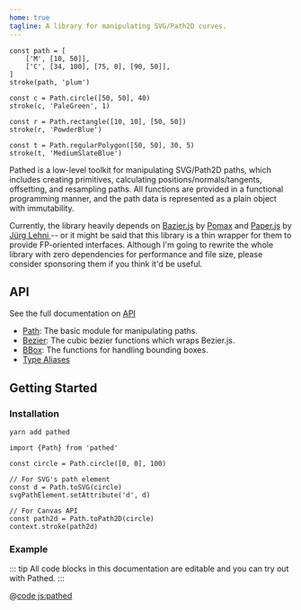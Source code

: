 ```yaml
---
home: true
tagline: A library for manipulating SVG/Path2D curves.
---
```


```js:pathed
const path = [
	['M', [10, 50]],
	['C', [34, 100], [75, 0], [90, 50]],
]
stroke(path, 'plum')

const c = Path.circle([50, 50], 40)
stroke(c, 'PaleGreen', 1)

const r = Path.rectangle([10, 10], [50, 50])
stroke(r, 'PowderBlue')

const t = Path.regularPolygon([50, 50], 30, 5)
stroke(t, 'MediumSlateBlue')
```

Pathed is a low-level toolkit for manipulating SVG/Path2D paths, which includes creating primitives, calculating positions/normals/tangents, offsetting, and resampling paths. All functions are provided in a functional programming manner, and the path data is represented as a plain object with immutability.

Currently, the library heavily depends on [Bazier.js](https://pomax.github.io/bezierjs) by [Pomax](https://github.com/Pomax) and [Paper.js](http://paperjs.org) by [Jürg Lehni
](https://github.com/lehni) -- or it might be said that this library is a thin wrapper for them to provide FP-oriented interfaces. Although I'm going to rewrite the whole library with zero dependencies for performance and file size, please consider sponsoring them if you think it'd be useful.

## API

See the full documentation on [API](./api)

- [Path](./api/modules/Path): The basic module for manipulating paths.
- [Bezier](./api/modules/Bezier): The cubic bezier functions which wraps Bezier.js.
- [BBox](./api/modules/BBox): The functions for handling bounding boxes.
- [Type Aliases](./api#type-aliases)

## Getting Started

### Installation

```sh:no-line-numbers
yarn add pathed
```

```js:no-line-numbers
import {Path} from 'pathed'

const circle = Path.circle([0, 0], 100)

// For SVG's path element
const d = Path.toSVG(circle)
svgPathElement.setAttribute('d', d)

// For Canvas API
const path2d = Path.toPath2D(circle)
context.stroke(path2d)
```

### Example

::: tip
All code blocks in this documentation are editable and you can try out with Pathed.
:::

@[code js:pathed](./examples/primitives.js)
